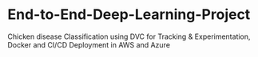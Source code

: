 # End-to-End-Deep-Learning-Project

Chicken disease Classification using DVC for Tracking & Experimentation, Docker and CI/CD Deployment in AWS and Azure
